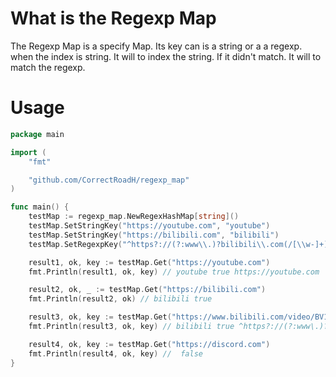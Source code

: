 # What is the Regexp Map

The Regexp Map is a specify Map. Its key can is a string or a a regexp. when the index is string. It will to index the string. If it didn't match. It will to match the regexp.


# Usage 
```go  
package main

import (
	"fmt"

	"github.com/CorrectRoadH/regexp_map"
)

func main() {
	testMap := regexp_map.NewRegexHashMap[string]()
	testMap.SetStringKey("https://youtube.com", "youtube")
	testMap.SetStringKey("https://bilibili.com", "bilibili")
	testMap.SetRegexpKey("^https?://(?:www\\.)?bilibili\\.com(/[\\w-]+)*/?(\\?[^#]*)?(#.*)?$", "bilibili")

	result1, ok, key := testMap.Get("https://youtube.com")
	fmt.Println(result1, ok, key) // youtube true https://youtube.com

	result2, ok, _ := testMap.Get("https://bilibili.com")
	fmt.Println(result2, ok) // bilibili true

	result3, ok, key := testMap.Get("https://www.bilibili.com/video/BV1394y1k7D2/")
	fmt.Println(result3, ok, key) // bilibili true ^https?://(?:www\.)?bilibili\.com(/[\w-]+)*/?(\?[^#]*)?(#.*)?$

	result4, ok, key := testMap.Get("https://discord.com")
	fmt.Println(result4, ok, key) //  false
}
```